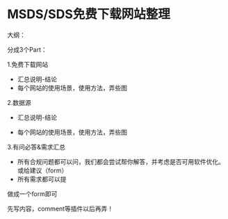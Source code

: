 # MSDS/SDS免费下载网站整理

大纲：

分成3个Part：

1.免费下载网站

* 汇总说明-结论
* 每个网站的使用场景，使用方法，弄些图

2.数据源

* 汇总说明-结论

* 每个网站的使用场景，使用方法，弄些图

3.有问必答&需求汇总

* 所有合规问题都可以问，我们都会尝试帮你解答，并考虑是否可用软件优化。或给建议（form）
* 所有需求都可以提

做成一个form即可

先写内容，comment等插件以后再弄！

